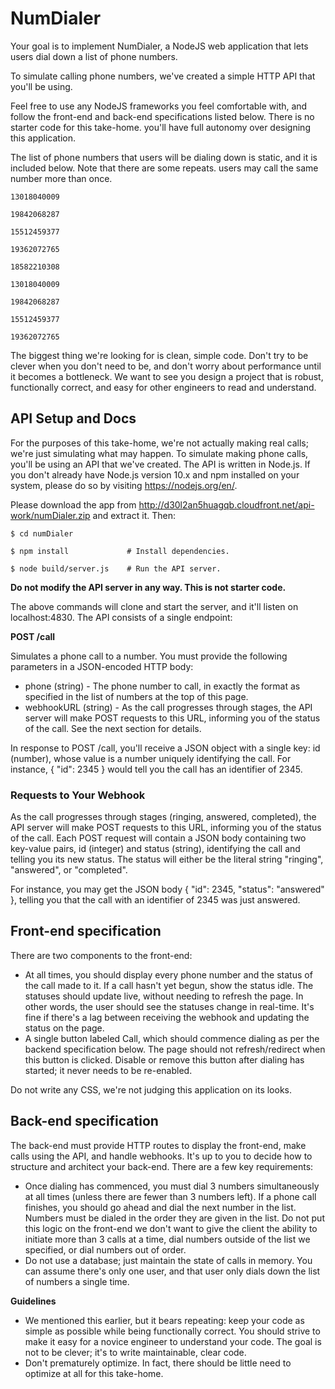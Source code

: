 # NumDialer

Your goal is to implement NumDialer, a NodeJS web application that lets users dial down a list of phone numbers.

To simulate calling phone numbers, we've created a simple HTTP API that you'll be using.

Feel free to use any NodeJS frameworks you feel comfortable with, and follow the front-end and back-end specifications
listed below. There is no starter code for this take-home. you'll have full autonomy over designing this application.

The list of phone numbers that users will be dialing down is static, and it is included below.
Note that there are some repeats. users may call the same number more than once.

```
13018040009

19842068287

15512459377

19362072765

18582210308

13018040009

19842068287

15512459377

19362072765
```

The biggest thing we're looking for is clean, simple code. Don't try to be clever when you don't need to be, and don't worry
about performance until it becomes a bottleneck. We want to see you design a project that is robust, functionally correct,
and easy for other engineers to read and understand.

## API Setup and Docs

For the purposes of this take-home, we're not actually making real calls; we're just simulating what may happen.
To simulate making phone calls, you'll be using an API that we've created.
The API is written in Node.js. If you don't already have Node.js version 10.x and npm installed on your system,
please do so by visiting https://nodejs.org/en/.

Please download the app from http://d30l2an5huagqb.cloudfront.net/api-work/numDialer.zip and extract it. Then:

```
$ cd numDialer

$ npm install             # Install dependencies.

$ node build/server.js    # Run the API server.
```

**Do not modify the API server in any way. This is not starter code.**

The above commands will clone and start the server, and it'll listen on localhost:4830.
The API consists of a single endpoint:

**POST /call**

Simulates a phone call to a number. You must provide the following parameters in a JSON-encoded HTTP body:

- phone (string) - The phone number to call, in exactly the format as specified in the list of numbers at the top of this page.
- webhookURL (string) - As the call progresses through stages, the API server will make POST requests to this URL, informing you of the status of the call. See the next section for details.

In response to POST /call, you'll receive a JSON object with a single key: id (number), whose value is a number uniquely
identifying the call. For instance, { "id": 2345 } would tell you the call has an identifier of 2345.

### Requests to Your Webhook

As the call progresses through stages (ringing, answered, completed), the API server will make POST requests to this URL,
informing you of the status of the call. Each POST request will contain a JSON body containing two key-value pairs,
id (integer) and status (string), identifying the call and telling you its new status. The status will either be the literal
string "ringing", "answered", or "completed".

For instance, you may get the JSON body { "id": 2345, "status": "answered" }, telling you that the call with an identifier
of 2345 was just answered.

## Front-end specification

There are two components to the front-end:

- At all times, you should display every phone number and the status of the call made to it. If a call hasn't yet begun,
  show the status idle. The statuses should update live, without needing to refresh the page. In other words, the user should
  see the statuses change in real-time. It's fine if there's a lag between receiving the webhook and updating the status on
  the page.
- A single button labeled Call, which should commence dialing as per the backend specification below.
  The page should not refresh/redirect when this button is clicked. Disable or remove this button after dialing has started;
  it never needs to be re-enabled.

Do not write any CSS, we're not judging this application on its looks.

## Back-end specification

The back-end must provide HTTP routes to display the front-end, make calls using the API, and handle webhooks.
It's up to you to decide how to structure and architect your back-end. There are a few key requirements:

- Once dialing has commenced, you must dial 3 numbers simultaneously at all times (unless there are fewer than 3 numbers
  left). If a phone call finishes, you should go ahead and dial the next number in the list.
  Numbers must be dialed in the order they are given in the list. Do not put this logic on the front-end we don't want to give
  the client the ability to initiate more than 3 calls at a time, dial numbers outside of the list we specified, or
  dial numbers out of order.
- Do not use a database; just maintain the state of calls in memory. You can assume there's only one user, and that user
  only dials down the list of numbers a single time.

**Guidelines**

- We mentioned this earlier, but it bears repeating: keep your code as simple as possible while being functionally correct. You should strive to make it easy for a novice engineer to understand your code. The goal is not to be clever; it's to write maintainable, clear code.
- Don't prematurely optimize. In fact, there should be little need to optimize at all for this take-home.
